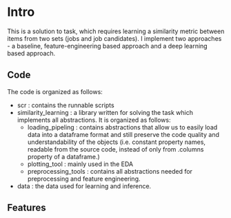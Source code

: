 # Intro
This is a solution to task, which requires learning a similarity metric
between items from two sets (jobs and job candidates). I implement two
approaches - a baseline, feature-engineering based approach and a deep 
learning based approach. 

## Code
The code is organized as follows:
- scr : contains the runnable scripts
- similarity_learning : a library written for solving the task which
implements all abstractions. It is organized as follows:
    - loading_pipeling : contains abstractions that allow us to easily
  load data into a dataframe format and still preserve the code quality
  and understandability of the objects (i.e. constant property names,
  readable from the source code, instead of only from .columns property
  of a dataframe.)
    - plotting_tool : mainly used in the EDA
    - preprocessing_tools : contains all abstractions needed for 
  preprocessing and feature engineering.
- data : the data used for learning and inference.

## Features